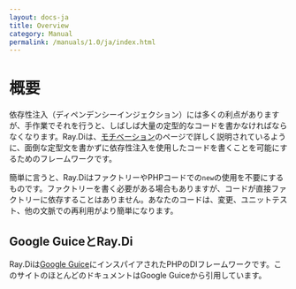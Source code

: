 ```yaml
---
layout: docs-ja
title: Overview
category: Manual
permalink: /manuals/1.0/ja/index.html
---
```

# 概要

依存性注入（ディペンデンシーインジェクション）には多くの利点がありますが、手作業でそれを行うと、しばしば大量の定型的なコードを書かなければならなくなります。Ray.Diは、[モチベーション](motivation.html)のページで詳しく説明されているように、面倒な定型文を書かずに依存性注入を使用したコードを書くことを可能にするためのフレームワークです。

簡単に言うと、Ray.DiはファクトリーやPHPコードでの`new`の使用を不要にするものです。ファクトリーを書く必要がある場合もありますが、コードが直接ファクトリーに依存することはありません。あなたのコードは、変更、ユニットテスト、他の文脈での再利用がより簡単になります。

## Google GuiceとRay.Di

Ray.Diは[Google Guice](https://github.com/google/guice)にインスパイアされたPHPのDIフレームワークです。このサイトのほとんどのドキュメントはGoogle Guiceから引用しています。
